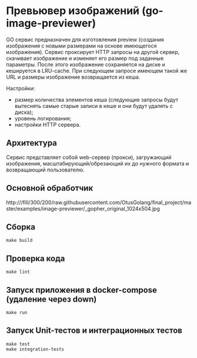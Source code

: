 # Превьювер изображений (go-image-previewer)
GO сервис предназначен для изготовления preview (создания изображения с новыми размерами на основе имеющегося изображения). 
Сервис проксирует HTTP запросы на другой сервер, скачивает изображение
и изменяет его размер под заданные параметры. После этого изображение сохраняется на диске и кешируется в LRU-cache. 
При следующем запросе имеющем такой же URL и размеры изображение возвращается из кеша.

Настройки: 
- размер количества элементов кеша (следующие запросы будут вытеснять самые старые записи в кеше и они будут удалять с диска);
- уровень логирования;
- настройки HTTP сервера.

## Архитектура
Сервис представляет собой web-сервер (прокси), загружающий изображения,
масштабирующий/обрезающий их до нужного формата и возвращающий пользователю.

## Основной обработчик
http://<service-host>/fill/300/200/raw.githubusercontent.com/OtusGolang/final_project/master/examples/image-previewer/_gopher_original_1024x504.jpg

## Сборка
    make build

## Проверка кода 
    make lint

## Запуск приложения в docker-compose (удаление через down)
    make run

## Запуск Unit-тестов и интеграционных тестов
    make test
    make integration-tests